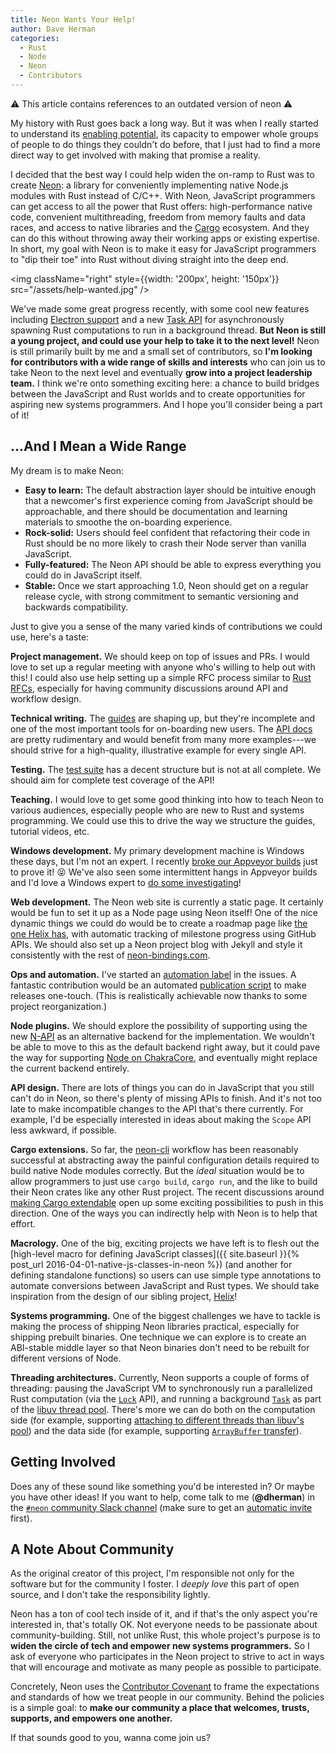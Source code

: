 ```yaml
---
title: Neon Wants Your Help!
author: Dave Herman
categories:
  - Rust
  - Node
  - Neon
  - Contributors
---
```


⚠️ This article contains references to an outdated version of neon ⚠️

My history with Rust goes back a long way. But it was when I really started to understand its [enabling potential](https://www.youtube.com/watch?v=ySW6Yk_DerY), its capacity to empower whole groups of people to do things they couldn't do before, that I just had to find a more direct way to get involved with making that promise a reality.

I decided that the best way I could help widen the on-ramp to Rust was to create [Neon](https://www.neon-bindings.com): a library for conveniently implementing native Node.js modules with Rust instead of C/C++. With Neon, JavaScript programmers can get access to all the power that Rust offers: high-performance native code, convenient multithreading, freedom from memory faults and data races, and access to native libraries and the [Cargo](https://crates.io) ecosystem. And they can do this without throwing away their working apps or existing expertise. In short, my goal with Neon is to make it easy for JavaScript programmers to "dip their toe" into Rust without diving straight into the deep end.

<img className="right" style={{width: '200px', height: '150px'}} src="/assets/help-wanted.jpg" />

We've made some great progress recently, with some cool new features including [Electron support](https://guides.neon-bindings.com/electron-apps/) and a new [Task API](https://docs.rs/neon/*/task/) for asynchronously spawning Rust computations to run in a background thread. **But Neon is still a young project, and could use your help to take it to the next level!** Neon is still primarily built by me and a small set of contributors, so **I'm looking for contributors with a wide range of skills and interests** who can join us to take Neon to the next level and eventually **grow into a project leadership team.** I think we're onto something exciting here: a chance to build bridges between the JavaScript and Rust worlds and to create opportunities for aspiring new systems programmers. And I hope you'll consider being a part of it!

<!--more-->

## ...And I Mean a Wide Range

My dream is to make Neon:

- **Easy to learn:** The default abstraction layer should be intuitive enough that a newcomer's first experience coming from JavaScript should be approachable, and there should be documentation and learning materials to smoothe the on-boarding experience.
- **Rock-solid:** Users should feel confident that refactoring their code in Rust should be no more likely to crash their Node server than vanilla JavaScript.
- **Fully-featured:** The Neon API should be able to express everything you could do in JavaScript itself.
- **Stable:** Once we start approaching 1.0, Neon should get on a regular release cycle, with strong commitment to semantic versioning and backwards compatibility.

Just to give you a sense of the many varied kinds of contributions we could use, here's a taste:

**Project management.** We should keep on top of issues and PRs. I would love to set up a regular meeting with anyone who's willing to help out with this! I could also use help setting up a simple RFC process similar to [Rust RFCs](https://github.com/rust-lang/rfcs), especially for having community discussions around API and workflow design.

**Technical writing.** The [guides](https://github.com/neon-bindings/guides) are shaping up, but they're incomplete and one of the most important tools for on-boarding new users. The [API docs](https://docs.rs/neon) are pretty rudimentary and would benefit from many more examples---we should strive for a high-quality, illustrative example for every single API.

**Testing.** The [test suite](https://github.com/neon-bindings/neon/tree/master/test) has a decent structure but is not at all complete. We should aim for complete test coverage of the API!

**Teaching.** I would love to get some good thinking into how to teach Neon to various audiences, especially people who are new to Rust and systems programming. We could use this to drive the way we structure the guides, tutorial videos, etc.

**Windows development.** My primary development machine is Windows these days, but I'm not an expert. I recently [broke our Appveyor builds](https://github.com/neon-bindings/neon/issues/248) just to prove it! 😝 We've also seen some intermittent hangs in Appveyor builds and I'd love a Windows expert to [do some investigating](https://github.com/neon-bindings/neon/issues/250)!

**Web development.** The Neon web site is currently a static page. It certainly would be fun to set it up as a Node page using Neon itself! One of the nice dynamic things we could do would be to create a roadmap page like [the one Helix has](http://usehelix.com/roadmap), with automatic tracking of milestone progress using GitHub APIs. We should also set up a Neon project blog with Jekyll and style it consistently with the rest of [neon-bindings.com](https://www.neon-bindings.com).

**Ops and automation.** I've started an [automation label](https://github.com/neon-bindings/neon/issues?q=is%3Aissue+is%3Aopen+label%3Aautomation) in the issues. A fantastic contribution would be an automated [publication script](https://github.com/neon-bindings/neon/issues/42) to make releases one-touch. (This is realistically achievable now thanks to some project reorganization.)

**Node plugins.** We should explore the possibility of supporting using the new [N-API](https://nodejs.org/api/n-api.html) as an alternative backend for the implementation. We wouldn't be able to move to this as the default backend right away, but it could pave the way for supporting [Node on ChakraCore](https://github.com/nodejs/node-chakracore), and eventually might replace the current backend entirely.

**API design.** There are lots of things you can do in JavaScript that you still can't do in Neon, so there's plenty of missing APIs to finish. And it's not too late to make incompatible changes to the API that's there currently. For example, I'd be especially interested in ideas about making the `Scope` API less awkward, if possible.

**Cargo extensions.** So far, the [neon-cli](https://www.npmjs.com/package/neon-cli) workflow has been reasonably successful at abstracting away the painful configuration details required to build native Node modules correctly. But the _ideal_ situation would be to allow programmers to just use `cargo build`, `cargo run`, and the like to build their Neon crates like any other Rust project. The recent discussions around [making Cargo extendable](https://github.com/rust-lang/rfcs/pull/2136) open up some exciting possibilities to push in this direction. One of the ways you can indirectly help with Neon is to help that effort.

**Macrology.** One of the big, exciting projects we have left is to flesh out the [high-level macro for defining JavaScript classes]({{ site.baseurl }}{% post_url 2016-04-01-native-js-classes-in-neon %}) (and another for defining standalone functions) so users can use simple type annotations to automate conversions between JavaScript and Rust types. We should take inspiration from the design of our sibling project, [Helix](http://usehelix.com)!

**Systems programming.** One of the biggest challenges we have to tackle is making the process of shipping Neon libraries practical, especially for shipping prebuilt binaries. One technique we can explore is to create an ABI-stable middle layer so that Neon binaries don't need to be rebuilt for different versions of Node.

**Threading architectures.** Currently, Neon supports a couple of forms of threading: pausing the JavaScript VM to synchronously run a parallelized Rust computation (via the [`Lock`](https://docs.rs/neon/*/neon/context/struct.Lock.html) API), and running a background [`Task`](https://docs.rs/neon/*/neon/task/index.html) as part of the [libuv thread pool](http://docs.libuv.org/en/v1.x/threadpool.html). There's more we can do both on the computation side (for example, supporting [attaching to different threads than libuv's pool](https://github.com/neon-bindings/neon/issues/228)) and the data side (for example, supporting [`ArrayBuffer` transfer](https://v8docs.nodesource.com/node-8.0/d5/d6e/classv8_1_1_array_buffer.html#a9291f6ac203b9ceae83f7f17d39ecb59)).

## Getting Involved

Does any of these sound like something you'd be interested in? Or maybe you have other ideas! If you want to help, come talk to me (**@dherman**) in the [`#neon` community Slack channel](https://rust-bindings.slack.com/messages/neon) (make sure to get an [automatic invite](https://rust-bindings-slackin.herokuapp.com/) first).

## A Note About Community

As the original creator of this project, I'm responsible not only for the software but for the community I foster. I _deeply love_ this part of open source, and I don't take the responsibility lightly.

Neon has a ton of cool tech inside of it, and if that's the only aspect you're interested in, that's totally OK. Not everyone needs to be passionate about community-building. Still, not unlike Rust, this whole project's purpose is to **widen the circle of tech and empower new systems programmers.** So I ask of everyone who participates in the Neon project to strive to act in ways that will encourage and motivate as many people as possible to participate.

Concretely, Neon uses the [Contributor Covenant](https://www.contributor-covenant.org/) to frame the expectations and standards of how we treat people in our community. Behind the policies is a simple goal: to **make our community a place that welcomes, trusts, supports, and empowers one another.**

If that sounds good to you, wanna come join us?
